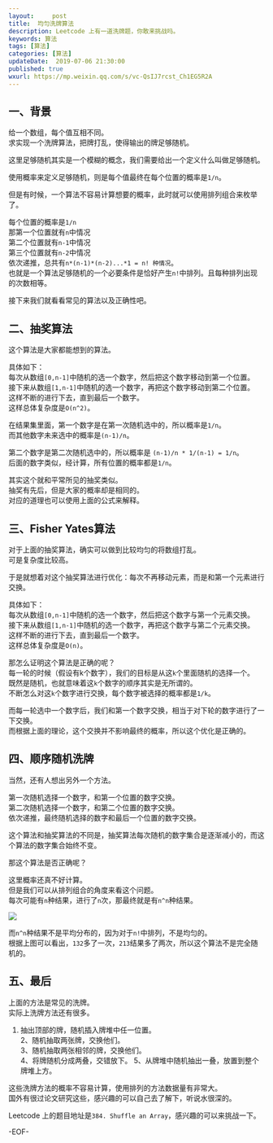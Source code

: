 ```yaml
---   
layout:     post  
title:  均匀洗牌算法   
description: Leetcode 上有一道洗牌题，你敢来挑战吗。  
keywords: 算法  
tags: [算法]    
categories: [算法]  
updateDate:  2019-07-06 21:30:00  
published: true  
wxurl: https://mp.weixin.qq.com/s/vc-QsIJ7rcst_Ch1EG5R2A  
---  
```



## 一、背景  


给一个数组，每个值互相不同。  
求实现一个洗牌算法，把牌打乱，使得输出的牌足够随机。  


这里足够随机其实是一个模糊的概念，我们需要给出一个定义什么叫做足够随机。  


使用概率来定义足够随机，则是每个值最终在每个位置的概率是`1/n`。  


但是有时候，一个算法不容易计算想要的概率，此时就可以使用排列组合来枚举了。  


每个位置的概率是`1/n`  
那第一个位置就有`n`中情况  
第二个位置就有`n-1`中情况  
第三个位置就有`n-2`中情况  
依次递推，总共有`n*(n-1)*(n-2)...*1 = n! 种情况`。  
也就是一个算法足够随机的一个必要条件是恰好产生`n!`中排列。且每种排列出现的次数相等。  


接下来我们就看看常见的算法以及正确性吧。  


## 二、抽奖算法  


这个算法是大家都能想到的算法。  


具体如下：  
每次从数组`[0,n-1]`中随机的选一个数字，然后把这个数字移动到第一个位置。  
接下来从数组`[1,n-1]`中随机的选一个数字，再把这个数字移动到第二个位置。  
这样不断的进行下去，直到最后一个数字。  
这样总体复杂度是`O(n^2)`。  


在结果集里面，第一个数字是在第一次随机选中的，所以概率是`1/n`。  
而其他数字未来选中的概率是`(n-1)/n`。  

 
第二个数字是第二次随机选中的，所以概率是 `(n-1)/n * 1/(n-1) = 1/n`。  
后面的数字类似，经计算，所有位置的概率都是`1/n`。  


其实这个就和平常所见的抽奖类似。  
抽奖有先后，但是大家的概率却是相同的。  
对应的道理也可以使用上面的公式来解释。  



## 三、Fisher Yates算法   


对于上面的抽奖算法，确实可以做到比较均匀的将数组打乱。  
可是复杂度比较高。  


于是就想着对这个抽奖算法进行优化：每次不再移动元素，而是和第一个元素进行交换。  


具体如下：  
每次从数组`[0,n-1]`中随机的选一个数字，然后把这个数字与第一个元素交换。  
接下来从数组`[1,n-1]`中随机的选一个数字，再把这个数字与第二个元素交换。  
这样不断的进行下去，直到最后一个数字。  
这样总体复杂度是`O(n)`。  



那怎么证明这个算法是正确的呢？  
每一轮的时候（假设有k个数字），我们的目标是从这`k`个里面随机的选择一个。  
既然是随机，也就意味着这`k`个数字的顺序其实是无所谓的。  
不断怎么对这`k`个数字进行交换，每个数字被选择的概率都是`1/k`。  


而每一轮选中一个数字后，我们和第一个数字交换，相当于对下轮的数字进行了一下交换。  
而根据上面的理论，这个交换并不影响最终的概率，所以这个优化是正确的。    


## 四、顺序随机洗牌   


当然，还有人想出另外一个方法。  


第一次随机选择一个数字，和第一个位置的数字交换。  
第二次随机选择一个数字，和第二个位置的数字交换。  
依次递推，最终随机选择的数字和最后一个位置的数字交换。  


这个算法和抽奖算法的不同是，抽奖算法每次随机的数字集合是逐渐减小的，而这个算法的数字集合始终不变。  


那这个算法是否正确呢？  


这里概率还真不好计算。  
但是我们可以从排列组合的角度来看这个问题。  
每次可能有`n`种结果，进行了`n`次，那最终就是有`n^n`种结果。  


![](https://res2019.tiankonguse.com/images/2019/07/06/001.png)


而`n^n`种结果不是平均分布的，因为对于`n!`中排列，不是均匀的。  
根据上图可以看出，`132`多了一次，`213`结果多了两次，所以这个算法不是完全随机的。



## 五、最后  


上面的方法是常见的洗牌。  
实际上洗牌方法还有很多。  


1. 抽出顶部的牌，随机插入牌堆中任一位置。  
2、随机抽取两张牌，交换他们。  
3、随机抽取两张相邻的牌，交换他们。  
4、将牌随机分成两叠，交错放下。
5、从牌堆中随机抽出一叠，放置到整个牌堆上方。  


这些洗牌方法的概率不容易计算，使用排列的方法数据量有非常大。  
国外有很过论文研究这些，感兴趣的可以自己去了解下，听说水很深的。


Leetcode 上的题目地址是`384. Shuffle an Array`，感兴趣的可以来挑战一下。  


-EOF-  


